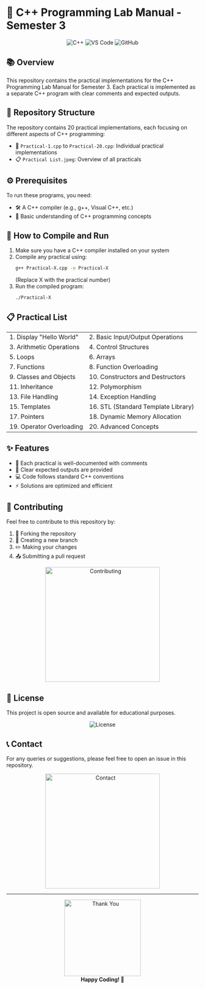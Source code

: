 # 🚀 C++ Programming Lab Manual - Semester 3

<div align="center">
  <img src="https://img.shields.io/badge/C%2B%2B-00599C?style=for-the-badge&logo=c%2B%2B&logoColor=white" alt="C++"/>
  <img src="https://img.shields.io/badge/Visual_Studio_Code-007ACC?style=for-the-badge&logo=visual-studio-code&logoColor=white" alt="VS Code"/>
  <img src="https://img.shields.io/badge/GitHub-100000?style=for-the-badge&logo=github&logoColor=white" alt="GitHub"/>
</div>

## 📚 Overview

This repository contains the practical implementations for the C++ Programming Lab Manual for Semester 3. Each practical is implemented as a separate C++ program with clear comments and expected outputs.



## 📁 Repository Structure

The repository contains 20 practical implementations, each focusing on different aspects of C++ programming:

- 📝 `Practical-1.cpp` to `Practical-20.cpp`: Individual practical implementations
- 📋 `Practical List.jpeg`: Overview of all practicals

## ⚙️ Prerequisites

To run these programs, you need:
- 🛠️ A C++ compiler (e.g., g++, Visual C++, etc.)
- 📖 Basic understanding of C++ programming concepts

## 🚀 How to Compile and Run

1. Make sure you have a C++ compiler installed on your system
2. Compile any practical using:
   ```bash
   g++ Practical-X.cpp -o Practical-X
   ```
   (Replace X with the practical number)
3. Run the compiled program:
   ```bash
   ./Practical-X
   ```

## 📋 Practical List

<div align="center">
  <table>
    <tr>
      <td>1. Display "Hello World"</td>
      <td>2. Basic Input/Output Operations</td>
    </tr>
    <tr>
      <td>3. Arithmetic Operations</td>
      <td>4. Control Structures</td>
    </tr>
    <tr>
      <td>5. Loops</td>
      <td>6. Arrays</td>
    </tr>
    <tr>
      <td>7. Functions</td>
      <td>8. Function Overloading</td>
    </tr>
    <tr>
      <td>9. Classes and Objects</td>
      <td>10. Constructors and Destructors</td>
    </tr>
    <tr>
      <td>11. Inheritance</td>
      <td>12. Polymorphism</td>
    </tr>
    <tr>
      <td>13. File Handling</td>
      <td>14. Exception Handling</td>
    </tr>
    <tr>
      <td>15. Templates</td>
      <td>16. STL (Standard Template Library)</td>
    </tr>
    <tr>
      <td>17. Pointers</td>
      <td>18. Dynamic Memory Allocation</td>
    </tr>
    <tr>
      <td>19. Operator Overloading</td>
      <td>20. Advanced Concepts</td>
    </tr>
  </table>
</div>

## ✨ Features

- 📝 Each practical is well-documented with comments
- 🎯 Clear expected outputs are provided
- 💻 Code follows standard C++ conventions
- ⚡ Solutions are optimized and efficient

## 🤝 Contributing

Feel free to contribute to this repository by:
1. 🍴 Forking the repository
2. 🌿 Creating a new branch
3. ✏️ Making your changes
4. 📤 Submitting a pull request

<div align="center">
  <img src="https://media.giphy.com/media/du3J3cXyzhj75IOgvA/giphy.gif" width="300" alt="Contributing"/>
</div>

## 📄 License

This project is open source and available for educational purposes.

<div align="center">
  <img src="https://img.shields.io/badge/License-MIT-yellow.svg?style=for-the-badge" alt="License"/>
</div>

## 📞 Contact

For any queries or suggestions, please feel free to open an issue in this repository.

<div align="center">
  <img src="https://media.giphy.com/media/3o7bu5XzX6z9B3Yqxy/giphy.gif" width="300" alt="Contact"/>
</div>

---
<div align="center">
  <img src="https://media.giphy.com/media/3o7bu6mXzX6z9B3Yqxy/giphy.gif" width="200" alt="Thank You"/>
  <br>
  <strong>Happy Coding! 🚀</strong>
</div> 
